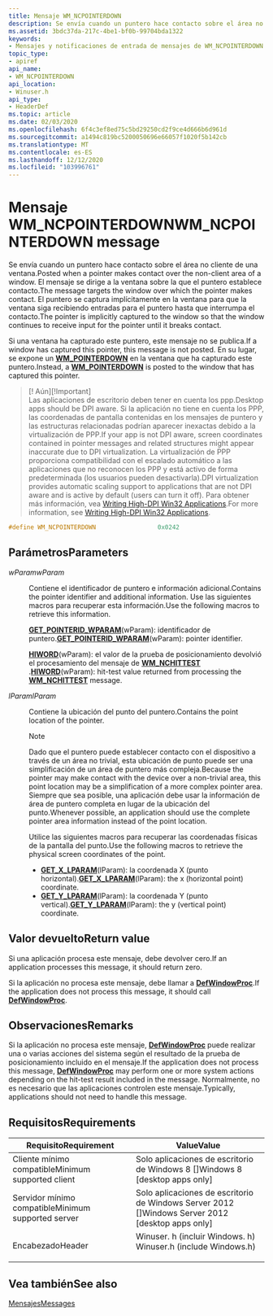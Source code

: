 ```yaml
---
title: Mensaje WM_NCPOINTERDOWN
description: Se envía cuando un puntero hace contacto sobre el área no cliente de una ventana.
ms.assetid: 3bdc37da-217c-4be1-bf0b-99704bda1322
keywords:
- Mensajes y notificaciones de entrada de mensajes de WM_NCPOINTERDOWN
topic_type:
- apiref
api_name:
- WM_NCPOINTERDOWN
api_location:
- Winuser.h
api_type:
- HeaderDef
ms.topic: article
ms.date: 02/03/2020
ms.openlocfilehash: 6f4c3ef8ed75c5bd29250cd2f9ce4d666b6d961d
ms.sourcegitcommit: a1494c819bc5200050696e66057f1020f5b142cb
ms.translationtype: MT
ms.contentlocale: es-ES
ms.lasthandoff: 12/12/2020
ms.locfileid: "103996761"
---
```

# <a name="wm_ncpointerdown-message"></a><span data-ttu-id="259b4-104">Mensaje WM_NCPOINTERDOWN</span><span class="sxs-lookup"><span data-stu-id="259b4-104">WM_NCPOINTERDOWN message</span></span>

<span data-ttu-id="259b4-105">Se envía cuando un puntero hace contacto sobre el área no cliente de una ventana.</span><span class="sxs-lookup"><span data-stu-id="259b4-105">Posted when a pointer makes contact over the non-client area of a window.</span></span> <span data-ttu-id="259b4-106">El mensaje se dirige a la ventana sobre la que el puntero establece contacto.</span><span class="sxs-lookup"><span data-stu-id="259b4-106">The message targets the window over which the pointer makes contact.</span></span> <span data-ttu-id="259b4-107">El puntero se captura implícitamente en la ventana para que la ventana siga recibiendo entradas para el puntero hasta que interrumpa el contacto.</span><span class="sxs-lookup"><span data-stu-id="259b4-107">The pointer is implicitly captured to the window so that the window continues to receive input for the pointer until it breaks contact.</span></span>

<span data-ttu-id="259b4-108">Si una ventana ha capturado este puntero, este mensaje no se publica.</span><span class="sxs-lookup"><span data-stu-id="259b4-108">If a window has captured this pointer, this message is not posted.</span></span> <span data-ttu-id="259b4-109">En su lugar, se expone un [**WM_POINTERDOWN**](wm-pointerdown.md) en la ventana que ha capturado este puntero.</span><span class="sxs-lookup"><span data-stu-id="259b4-109">Instead, a [**WM_POINTERDOWN**](wm-pointerdown.md) is posted to the window that has captured this pointer.</span></span>

> <span data-ttu-id="259b4-110">\[! Aún\]</span><span class="sxs-lookup"><span data-stu-id="259b4-110">\[!Important\]</span></span>  
> <span data-ttu-id="259b4-111">Las aplicaciones de escritorio deben tener en cuenta los ppp.</span><span class="sxs-lookup"><span data-stu-id="259b4-111">Desktop apps should be DPI aware.</span></span> <span data-ttu-id="259b4-112">Si la aplicación no tiene en cuenta los PPP, las coordenadas de pantalla contenidas en los mensajes de puntero y las estructuras relacionadas podrían aparecer inexactas debido a la virtualización de PPP.</span><span class="sxs-lookup"><span data-stu-id="259b4-112">If your app is not DPI aware, screen coordinates contained in pointer messages and related structures might appear inaccurate due to DPI virtualization.</span></span> <span data-ttu-id="259b4-113">La virtualización de PPP proporciona compatibilidad con el escalado automático a las aplicaciones que no reconocen los PPP y está activo de forma predeterminada (los usuarios pueden desactivarla).</span><span class="sxs-lookup"><span data-stu-id="259b4-113">DPI virtualization provides automatic scaling support to applications that are not DPI aware and is active by default (users can turn it off).</span></span> <span data-ttu-id="259b4-114">Para obtener más información, vea [Writing High-DPI Win32 Applications](/previous-versions//dd464660(v=vs.85)).</span><span class="sxs-lookup"><span data-stu-id="259b4-114">For more information, see [Writing High-DPI Win32 Applications](/previous-versions//dd464660(v=vs.85)).</span></span>

 


```C++
#define WM_NCPOINTERDOWN                 0x0242
```



## <a name="parameters"></a><span data-ttu-id="259b4-115">Parámetros</span><span class="sxs-lookup"><span data-stu-id="259b4-115">Parameters</span></span>

<dl> <dt>

<span data-ttu-id="259b4-116">*wParam*</span><span class="sxs-lookup"><span data-stu-id="259b4-116">*wParam*</span></span> 
</dt> <dd>

<span data-ttu-id="259b4-117">Contiene el identificador de puntero e información adicional.</span><span class="sxs-lookup"><span data-stu-id="259b4-117">Contains the pointer identifier and additional information.</span></span> <span data-ttu-id="259b4-118">Use las siguientes macros para recuperar esta información.</span><span class="sxs-lookup"><span data-stu-id="259b4-118">Use the following macros to retrieve this information.</span></span>

<span data-ttu-id="259b4-119">[**GET_POINTERID_WPARAM**](/previous-versions/windows/desktop/api)(wParam): identificador de puntero.</span><span class="sxs-lookup"><span data-stu-id="259b4-119">[**GET_POINTERID_WPARAM**](/previous-versions/windows/desktop/api)(wParam): pointer identifier.</span></span>

<span data-ttu-id="259b4-120">[**HIWORD**](/previous-versions/windows/desktop/legacy/ms632657(v=vs.85))(wParam): el valor de la prueba de posicionamiento devolvió el procesamiento del mensaje de [**WM_NCHITTEST**](../inputdev/wm-nchittest.md) .</span><span class="sxs-lookup"><span data-stu-id="259b4-120">[**HIWORD**](/previous-versions/windows/desktop/legacy/ms632657(v=vs.85))(wParam): hit-test value returned from processing the [**WM_NCHITTEST**](../inputdev/wm-nchittest.md) message.</span></span>

</dd> <dt>

<span data-ttu-id="259b4-121">*lParam*</span><span class="sxs-lookup"><span data-stu-id="259b4-121">*lParam*</span></span> 
</dt> <dd>

<span data-ttu-id="259b4-122">Contiene la ubicación del punto del puntero.</span><span class="sxs-lookup"><span data-stu-id="259b4-122">Contains the point location of the pointer.</span></span>

> [!Note]  
> <span data-ttu-id="259b4-123">Dado que el puntero puede establecer contacto con el dispositivo a través de un área no trivial, esta ubicación de punto puede ser una simplificación de un área de puntero más compleja.</span><span class="sxs-lookup"><span data-stu-id="259b4-123">Because the pointer may make contact with the device over a non-trivial area, this point location may be a simplification of a more complex pointer area.</span></span> <span data-ttu-id="259b4-124">Siempre que sea posible, una aplicación debe usar la información de área de puntero completa en lugar de la ubicación del punto.</span><span class="sxs-lookup"><span data-stu-id="259b4-124">Whenever possible, an application should use the complete pointer area information instead of the point location.</span></span>

 

<span data-ttu-id="259b4-125">Utilice las siguientes macros para recuperar las coordenadas físicas de la pantalla del punto.</span><span class="sxs-lookup"><span data-stu-id="259b4-125">Use the following macros to retrieve the physical screen coordinates of the point.</span></span>

-   <span data-ttu-id="259b4-126">[**GET_X_LPARAM**](/windows/win32/api/windowsx/nf-windowsx-get_x_lparam)(lParam): la coordenada X (punto horizontal).</span><span class="sxs-lookup"><span data-stu-id="259b4-126">[**GET_X_LPARAM**](/windows/win32/api/windowsx/nf-windowsx-get_x_lparam)(lParam): the x (horizontal point) coordinate.</span></span>
-   <span data-ttu-id="259b4-127">[**GET_Y_LPARAM**](/windows/win32/api/windowsx/nf-windowsx-get_y_lparam)(lParam): la coordenada Y (punto vertical).</span><span class="sxs-lookup"><span data-stu-id="259b4-127">[**GET_Y_LPARAM**](/windows/win32/api/windowsx/nf-windowsx-get_y_lparam)(lParam): the y (vertical point) coordinate.</span></span>

</dd> </dl>

## <a name="return-value"></a><span data-ttu-id="259b4-128">Valor devuelto</span><span class="sxs-lookup"><span data-stu-id="259b4-128">Return value</span></span>

<span data-ttu-id="259b4-129">Si una aplicación procesa este mensaje, debe devolver cero.</span><span class="sxs-lookup"><span data-stu-id="259b4-129">If an application processes this message, it should return zero.</span></span>

<span data-ttu-id="259b4-130">Si la aplicación no procesa este mensaje, debe llamar a [**DefWindowProc**](/windows/win32/api/winuser/nf-winuser-defwindowproca).</span><span class="sxs-lookup"><span data-stu-id="259b4-130">If the application does not process this message, it should call [**DefWindowProc**](/windows/win32/api/winuser/nf-winuser-defwindowproca).</span></span>

## <a name="remarks"></a><span data-ttu-id="259b4-131">Observaciones</span><span class="sxs-lookup"><span data-stu-id="259b4-131">Remarks</span></span>

<span data-ttu-id="259b4-132">Si la aplicación no procesa este mensaje, [**DefWindowProc**](/windows/win32/api/winuser/nf-winuser-defwindowproca) puede realizar una o varias acciones del sistema según el resultado de la prueba de posicionamiento incluido en el mensaje.</span><span class="sxs-lookup"><span data-stu-id="259b4-132">If the application does not process this message, [**DefWindowProc**](/windows/win32/api/winuser/nf-winuser-defwindowproca) may perform one or more system actions depending on the hit-test result included in the message.</span></span> <span data-ttu-id="259b4-133">Normalmente, no es necesario que las aplicaciones controlen este mensaje.</span><span class="sxs-lookup"><span data-stu-id="259b4-133">Typically, applications should not need to handle this message.</span></span>

## <a name="requirements"></a><span data-ttu-id="259b4-134">Requisitos</span><span class="sxs-lookup"><span data-stu-id="259b4-134">Requirements</span></span>



| <span data-ttu-id="259b4-135">Requisito</span><span class="sxs-lookup"><span data-stu-id="259b4-135">Requirement</span></span> | <span data-ttu-id="259b4-136">Value</span><span class="sxs-lookup"><span data-stu-id="259b4-136">Value</span></span> |
|-------------------------------------|----------------------------------------------------------------------------------------------------------|
| <span data-ttu-id="259b4-137">Cliente mínimo compatible</span><span class="sxs-lookup"><span data-stu-id="259b4-137">Minimum supported client</span></span><br/> | <span data-ttu-id="259b4-138">Solo aplicaciones de escritorio de Windows 8 \[\]</span><span class="sxs-lookup"><span data-stu-id="259b4-138">Windows 8 \[desktop apps only\]</span></span><br/>                                                               |
| <span data-ttu-id="259b4-139">Servidor mínimo compatible</span><span class="sxs-lookup"><span data-stu-id="259b4-139">Minimum supported server</span></span><br/> | <span data-ttu-id="259b4-140">Solo aplicaciones de escritorio de Windows Server 2012 \[\]</span><span class="sxs-lookup"><span data-stu-id="259b4-140">Windows Server 2012 \[desktop apps only\]</span></span><br/>                                                     |
| <span data-ttu-id="259b4-141">Encabezado</span><span class="sxs-lookup"><span data-stu-id="259b4-141">Header</span></span><br/>                   | <dl> <span data-ttu-id="259b4-142"><dt>Winuser. h (incluir Windows. h)</dt></span><span class="sxs-lookup"><span data-stu-id="259b4-142"><dt>Winuser.h (include Windows.h)</dt></span></span> </dl> |



## <a name="see-also"></a><span data-ttu-id="259b4-143">Vea también</span><span class="sxs-lookup"><span data-stu-id="259b4-143">See also</span></span>

<dl> <dt>

[<span data-ttu-id="259b4-144">Mensajes</span><span class="sxs-lookup"><span data-stu-id="259b4-144">Messages</span></span>](messages.md)
</dt> </dl>

 

